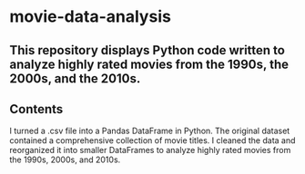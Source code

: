 # movie-data-analysis

## This repository displays Python code written to analyze highly rated movies from the 1990s, the 2000s, and the 2010s.

## Contents

I turned a .csv file into a Pandas DataFrame in Python. The original dataset contained a comprehensive collection of movie titles. I cleaned the data and reorganized it into smaller DataFrames to analyze highly rated movies from the 1990s, 2000s, and 2010s. 
